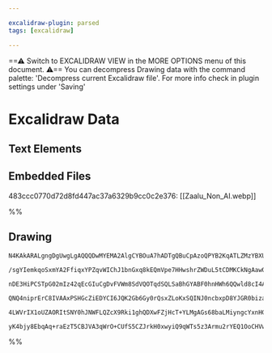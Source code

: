 ```yaml
---

excalidraw-plugin: parsed
tags: [excalidraw]

---
```

==⚠  Switch to EXCALIDRAW VIEW in the MORE OPTIONS menu of this document. ⚠== You can decompress Drawing data with the command palette: 'Decompress current Excalidraw file'. For more info check in plugin settings under 'Saving'


# Excalidraw Data

## Text Elements
## Embedded Files
483ccc0770d72d8fd447ac37a6329b9cc0c2e376: [[Zaalu_Non_AI.webp]]

%%
## Drawing
```compressed-json
N4KAkARALgngDgUwgLgAQQQDwMYEMA2AlgCYBOuA7hADTgQBuCpAzoQPYB2KqATLZMzYBXUtiRoIACyhQ4zZAHoFAc0JRJQgEYA6bGwC2CgF7N6hbEcK4OCtptbErHALRY8RMpWdx8Q1TdIEfARcZgRmBShcZQUebQAObQBGGjoghH0EDihmbgBtcDBQMBKIEm4IHgB2ACEATUl4/U1UkshYRArCfWikflLMbmceAFYABm0R+IBmMdHZ6YBOEfHp

/sgYIemkqoSxmYA2FfiqxYPZqvWIChJ1bnGxq8kEQmVpe7HHwshrZWDuL5tCDMKCkNgAawQAGE2Pg2KQKqDrMw4LhAtlWqVNLhsODlGChBxiDC4QiJEiOCi0VkoJjIAAzQj4fAAZVg/wkkhxGkCdOBoIhCAA6rdJNwklcQWDIWyYBz0IIPHyCW8OOFcmgJd8IGxUdg1JtNZ8rgSiWrmBrUBwhMzJQgEMRuAAWRbxV1XRgsdhcNA8MZOj1MVicABy

nDE3HiPCSTpG02mIz42qEcGIuCgDvFVWm8SdVQOTqdSQLSaBhGYABF0hnHWh6QQwld8cI4ABJYiWvIAXSummERIAosFMtlOz3tUQOODuNbbRO2LjM2hQUIEFdGcF2xUnTNsHuxlUqmNiFUeMR4vTiIWqjjpjfzjxFppFvvsDwEHeDnzmO5xKgCm0YBaoBSTfOOZZElgFS4GMfLYGCcAzja+CFAAvuA4EQLgcBwGy6Z/sU7TPJkFRpqQ079AwhAIB

QNQ4niprErC8IVAAxPSHGcZiEDYCI6JQK2Gb6Gy0rQsxZLoKxSQINJ0ncbxpD8YJGR0bizaEkxpKIuQlKovx8l8TSyn6AAYkyrLsn+wKwuUlEKUpQkiYKIrEHcvp2YZ2TGU5MqWRUiq2YUPGeQJQkAErCKq6rih5ilGUJADyeoGuKxpBfZ8UZCZnBQCZuD6EyhqoCMsUOVlOUsoQRh/n6pWZfoAAqWBQAAgkQyg+ugwT0rSdVeY5USkK1ilsBQzy

4LWVrIX1oUZAORItSNY0hJNWFLQZcX9Rki1ghQDXwFZjHcT+YLMgAGs68baLMiyngcYxnHGiwHpRJ2wvgdTOp8yTTNUeZOvGSSLNGlFGGwBjcIRkD0AQq7itoh5VG6oElKhM3GRFGnmpaEBHZR+IkJV1XcLVQUE8QbIIIhaAlWTpAkAAsmwxAIPNuCaMEk31vgjZ0yQJIsWgUMQDUsKraQyjYgAFNGly8Ds1Dy3LEwjAAlHyYUIMoNpohUEvSzws

yK4bjy8EbqAq+raEzT5CBJVA3qWrO+CUfS5CZJrkH0xwyiQ9qWTs5z3Armu2rYEQ1OoCHVwcPlf7R9qwhQJO8ekKu1tBXYABWCDYDkLKx3ATMs2zHNLqg3O86UOIO4wDXg/gftAh0VlhMEefenBQgggY+2dGgztXHCi5cw2odAvgoStR3dcN0hzJoeAaN0Bu4SQ+hqFAA===
```
%%